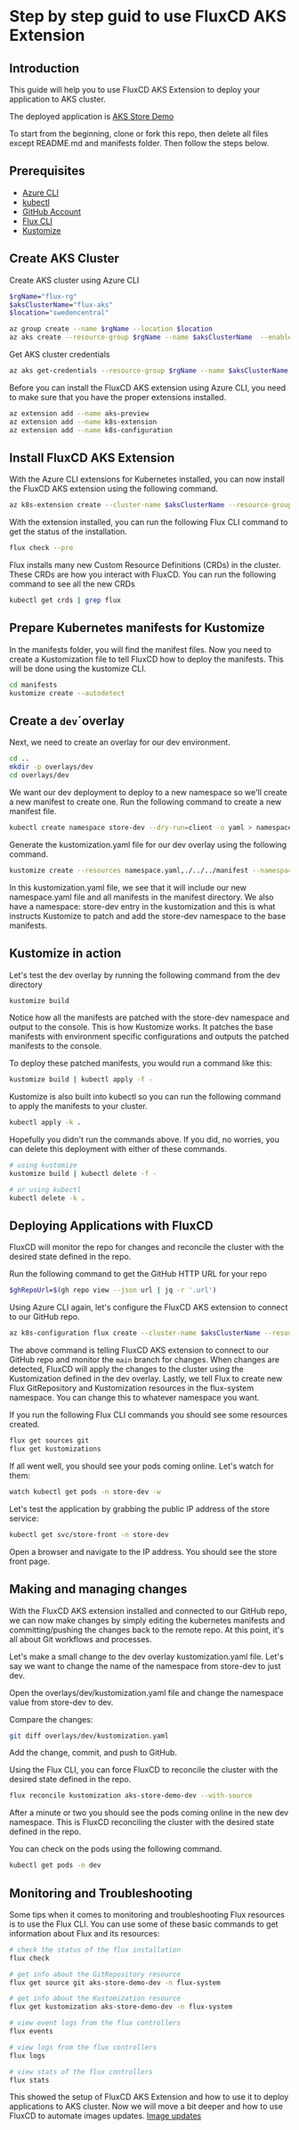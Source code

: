# Step by step guid to use FluxCD AKS Extension

## Introduction

This guide will help you to use FluxCD AKS Extension to deploy your application to AKS cluster.

The deployed application is [AKS Store Demo](https://github.com/Azure-Samples/aks-store-demo)

To start from the beginning, clone or fork this repo, then delete all files except README.md and manifests folder. Then follow the steps below.

## Prerequisites

- [Azure CLI](https://docs.microsoft.com/en-us/cli/azure/install-azure-cli?view=azure-cli-latest)
- [kubectl](https://kubernetes.io/docs/tasks/tools/install-kubectl/)
- [GitHub Account](https://github.com/)
- [Flux CLI](https://fluxcd.io/docs/installation/#install-the-flux-cli)
- [Kustomize](https://kubectl.docs.kubernetes.io/installation/kustomize/)

## Create AKS Cluster

Create AKS cluster using Azure CLI

```bash
$rgName="flux-rg"
$aksClusterName="flux-aks"
$location="swedencentral"

az group create --name $rgName --location $location
az aks create --resource-group $rgName --name $aksClusterName  --enable-addons monitoring --enable-oidc-issuer --enable-workload-identity
```

Get AKS cluster credentials

```bash
az aks get-credentials --resource-group $rgName --name $aksClusterName
```

Before you can install the FluxCD AKS extension using Azure CLI, you need to make sure that you have the proper extensions installed.

```bash
az extension add --name aks-preview
az extension add --name k8s-extension
az extension add --name k8s-configuration
```

## Install FluxCD AKS Extension

With the Azure CLI extensions for Kubernetes installed, you can now install the FluxCD AKS extension using the following command.

```bash
az k8s-extension create --cluster-name $aksClusterName --resource-group $rgName --cluster-type managedClusters --extension-type microsoft.flux --name aks-store-demo
```

With the extension installed, you can run the following Flux CLI command to get the status of the installation.

```bash
flux check --pre
```

Flux installs many new Custom Resource Definitions (CRDs) in the cluster. These CRDs are how you interact with FluxCD. You can run the following command to see all the new CRDs

```bash
kubectl get crds | grep flux
```

## Prepare Kubernetes manifests for Kustomize

In the manifests folder, you will find the manifest files. Now you need to create a Kustomization file to tell FluxCD how to deploy the manifests.
This will be done using the kustomize CLI.

```bash
cd manifests
kustomize create --autodetect
```

## Create a `dev`´overlay

Next, we need to create an overlay for our dev environment.

```bash
cd ..
mkdir -p overlays/dev
cd overlays/dev
```

We want our dev deployment to deploy to a new namespace so we'll create a new manifest to create one. Run the following command to create a new manifest file.

```bash
kubectl create namespace store-dev --dry-run=client -o yaml > namespace.yaml
```

Generate the kustomization.yaml file for our dev overlay using the following command.

```bash
kustomize create --resources namespace.yaml,./../../manifest --namespace store-dev
```

In this kustomization.yaml file, we see that it will include our new namespace.yaml file and all manifests in the manifest directory. We also have a namespace: store-dev entry in the kustomization and this is what instructs Kustomize to patch and add the store-dev namespace to the base manifests.

## Kustomize in action

Let's test the dev overlay by running the following command from the dev directory

```bash
kustomize build
```

Notice how all the manifests are patched with the store-dev namespace and output to the console. This is how Kustomize works. It patches the base manifests with environment specific configurations and outputs the patched manifests to the console.

To deploy these patched manifests, you would run a command like this:

```bash
kustomize build | kubectl apply -f -
```

Kustomize is also built into kubectl so you can run the following command to apply the manifests to your cluster.

```bash
kubectl apply -k .
```

Hopefully you didn't run the commands above. If you did, no worries, you can delete this deployment with either of these commands.

```bash
# using kustomize
kustomize build | kubectl delete -f -

# or using kubectl
kubectl delete -k .
```

## Deploying Applications with FluxCD

FluxCD will monitor the repo for changes and reconcile the cluster with the desired state defined in the repo.

Run the following command to get the GitHub HTTP URL for your repo

```bash
$ghRepoUrl=$(gh repo view --json url | jq -r '.url')
```

Using Azure CLI again, let's configure the FluxCD AKS extension to connect to our GitHub repo.

```bash
az k8s-configuration flux create --cluster-name $aksClusterName --resource-group $rgName --cluster-type managedClusters --name aks-store-demo --url $ghRepoUrl --branch main --kustomization name=dev path=./overlays/dev --namespace flux-system
```

The above command is telling FluxCD AKS extension to connect to our GitHub repo and monitor the `main` branch for changes. When changes are detected, FluxCD will apply the changes to the cluster using the Kustomization defined in the dev overlay. Lastly, we tell Flux to create new Flux GitRepository and Kustomization resources in the flux-system namespace. You can change this to whatever namespace you want.

If you run the following Flux CLI commands you should see some resources created.

```bash
flux get sources git
flux get kustomizations
```

If all went well, you should see your pods coming online. Let's watch for them:

```bash
watch kubectl get pods -n store-dev -w
```

Let's test the application by grabbing the public IP address of the store service:

```bash
kubectl get svc/store-front -n store-dev
```

Open a browser and navigate to the IP address. You should see the store front page.

## Making and managing changes

With the FluxCD AKS extension installed and connected to our GitHub repo, we can now make changes by simply editing the kubernetes manifests and committing/pushing the changes back to the remote repo. At this point, it's all about Git workflows and processes.

Let's make a small change to the dev overlay kustomization.yaml file. Let's say we want to change the name of the namespace from store-dev to just dev.

Open the overlays/dev/kustomization.yaml file and change the namespace value from store-dev to dev.

Compare the changes:

```bash
git diff overlays/dev/kustomization.yaml
```

Add the change, commit, and push to GitHub.

Using the Flux CLI, you can force FluxCD to reconcile the cluster with the desired state defined in the repo.

```bash
flux reconcile kustomization aks-store-demo-dev --with-source
```

After a minute or two you should see the pods coming online in the new dev namespace. This is FluxCD reconciling the cluster with the desired state defined in the repo.

You can check on the pods using the following command.

```bash
kubectl get pods -n dev
```

## Monitoring and Troubleshooting

Some tips when it comes to monitoring and troubleshooting Flux resources is to use the Flux CLI. You can use some of these basic commands to get information about Flux and its resources:

```bash
# check the status of the flux installation
flux check

# get info about the GitRepository resource
flux get source git aks-store-demo-dev -n flux-system

# get info about the Kustomization resource
flux get kustomization aks-store-demo-dev -n flux-system

# view event logs from the flux controllers
flux events

# view logs from the flux controllers
flux logs

# view stats of the flux controllers
flux stats
```

This showed the setup of FluxCD AKS Extension and how to use it to deploy applications to AKS cluster. Now we will move a bit deeper and how to use FluxCD to automate images updates.
[Image updates](./IMAGE_UPDATES_README.md)